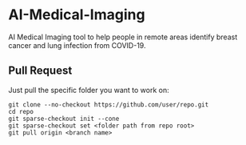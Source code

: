 # AI-Medical-Imaging

AI Medical Imaging tool to help people in remote areas identify breast cancer and lung infection from COVID-19.

## Pull Request

Just pull the specific folder you want to work on:

```
git clone --no-checkout https://github.com/user/repo.git
cd repo
git sparse-checkout init --cone
git sparse-checkout set <folder path from repo root>
git pull origin <branch name>
```

